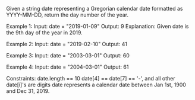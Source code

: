 Given a string date representing a Gregorian calendar date formatted as YYYY-MM-DD, return the day number of the year.

Example 1:
Input: date = "2019-01-09"
Output: 9
Explanation: Given date is the 9th day of the year in 2019.

Example 2:
Input: date = "2019-02-10"
Output: 41

Example 3:
Input: date = "2003-03-01"
Output: 60

Example 4:
Input: date = "2004-03-01"
Output: 61
 

Constraints:
date.length == 10
date[4] == date[7] == '-', and all other date[i]'s are digits
date represents a calendar date between Jan 1st, 1900 and Dec 31, 2019.